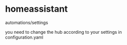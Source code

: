 # homeassistant
automations/settings


you need to change the hub according to your settings in configuration.yaml
